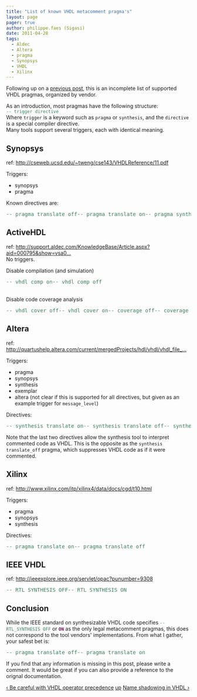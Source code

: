 ```yaml
---
title: "List of known VHDL metacomment pragma's"
layout: page 
pager: true
author: philippe.faes (Sigasi)
date: 2011-04-28
tags: 
  - Aldec
  - Altera
  - pragma
  - Synopsys
  - VHDL
  - Xilinx
---
```

<div class="content">
<p>Following up on a <a href="/content/vhdl-pragmas">previous post</a>, this is an incomplete list of supported VHDL pragmas, organized by vendor.</p><p>As an introduction, most pragmas have the following structure:<br/><span class="geshifilter"><code class="vhdl geshifilter-vhdl"><span style="color: #3f7f5f;">-- trigger directive</span></code></span><br/>Where <span class="geshifilter"><code class="vhdl geshifilter-vhdl">trigger</code></span> is a keyword such as <span class="geshifilter"><code class="vhdl geshifilter-vhdl">pragma</code></span> or <span class="geshifilter"><code class="vhdl geshifilter-vhdl">synthesis</code></span>, and the <span class="geshifilter"><code class="vhdl geshifilter-vhdl">directive</code></span> is a special compiler directive.<br/>Many tools support several triggers, each with identical meaning.</p><h2>Synopsys</h2><p>ref: <a href="http://cseweb.ucsd.edu/~tweng/cse143/VHDLReference/11.pdf" title="http://cseweb.ucsd.edu/~tweng/cse143/VHDLReference/11.pdf" class="elf-external elf-icon">http://cseweb.ucsd.edu/~tweng/cse143/VHDLReference/11.pdf</a></p><p>Triggers: </p><ul><li>synopsys</li><li>pragma</li></ul><p>Known directives are:<br/><div class="geshifilter"><pre class="vhdl geshifilter-vhdl" style="font-family:monospace;"><span style="color: #3f7f5f;">-- pragma translate_off</span><span style="color: #3f7f5f;">-- pragma translate_on</span><span style="color: #3f7f5f;">-- pragma synthesis_off</span><span style="color: #3f7f5f;">-- pragma synthesis_on</span><span style="color: #3f7f5f;">-- pragma resolution_method wired_and</span><span style="color: #3f7f5f;">-- pragma resolution_method wired_or</span><span style="color: #3f7f5f;">-- pragma resolution_method three_state </span><span style="color: #3f7f5f;">-- pragma map_to_entity entity_name</span><span style="color: #3f7f5f;">-- pragma return_port_name port_name</span></pre></div></p><h2>ActiveHDL</h2><p>ref: <a href="http://support.aldec.com/KnowledgeBase/Article.aspx?aid=000795&amp;show=vsa00429.htm&amp;print=1" title="http://support.aldec.com/KnowledgeBase/Article.aspx?aid=000795&amp;show=vsa00429.htm&amp;print=1" class="elf-external elf-icon">http://support.aldec.com/KnowledgeBase/Article.aspx?aid=000795&amp;show=vsa0...</a><br/>No triggers.</p><p>Disable compilation (and simulation)<br/><div class="geshifilter"><pre class="vhdl geshifilter-vhdl" style="font-family:monospace;"><span style="color: #3f7f5f;">-- vhdl_comp_on</span><span style="color: #3f7f5f;">-- vhdl_comp_off</span></pre></div><br/>Disable code coverage analysis<br/><div class="geshifilter"><pre class="vhdl geshifilter-vhdl" style="font-family:monospace;"><span style="color: #3f7f5f;">-- vhdl_cover_off</span><span style="color: #3f7f5f;">-- vhdl_cover_on</span><span style="color: #3f7f5f;">-- coverage off</span><span style="color: #3f7f5f;">-- coverage on</span></pre></div></p><h2>Altera</h2><p>ref: <a href="http://quartushelp.altera.com/current/mergedProjects/hdl/vhdl/vhdl_file_dir.htm" title="http://quartushelp.altera.com/current/mergedProjects/hdl/vhdl/vhdl_file_dir.htm" class="elf-external elf-icon">http://quartushelp.altera.com/current/mergedProjects/hdl/vhdl/vhdl_file_...</a> </p><p>Triggers:</p><ul><li>pragma</li><li>synopsys</li><li>synthesis</li><li>exemplar</li><li>altera  (not clear if this is supported for all directives, but given as an example trigger for <span class="geshifilter"><code class="vhdl geshifilter-vhdl">message_level</code></span>)</li></ul><p>Directives:<br/><div class="geshifilter"><pre class="vhdl geshifilter-vhdl" style="font-family:monospace;"><span style="color: #3f7f5f;">-- synthesis translate_on</span><span style="color: #3f7f5f;">-- synthesis translate_off</span><span style="color: #3f7f5f;">-- synthesis library &lt;my_lib&gt;</span><span style="color: #3f7f5f;">-- altera message_level</span><span style="color: #3f7f5f;">-- altera message_on</span><span style="color: #3f7f5f;">-- altera message_off</span><span style="color: #3f7f5f;">-- synthesis VHDL_INPUT_VERSION</span><span style="color: #3f7f5f;">-- synthesis read_comments_as_HDL on</span><span style="color: #3f7f5f;">-- synthesis read_comments_as_HDL off</span></pre></div></p><p>Note that the last two directives allow the synthesis tool to interpret commented code as VHDL. This is the opposite as the <span class="geshifilter"><code class="vhdl geshifilter-vhdl">synthesis translate_off</code></span> pragma, which suppresses VHDL code as if it were commented.</p><h2>Xilinx</h2><p>ref: <a href="http://www.xilinx.com/itp/xilinx4/data/docs/cgd/t10.html" title="http://www.xilinx.com/itp/xilinx4/data/docs/cgd/t10.html" class="elf-external elf-icon">http://www.xilinx.com/itp/xilinx4/data/docs/cgd/t10.html</a> </p><p>Triggers:</p><ul><li>pragma</li><li>synopsys</li><li>synthesis</li></ul><p>Directives:<br/><div class="geshifilter"><pre class="vhdl geshifilter-vhdl" style="font-family:monospace;"><span style="color: #3f7f5f;">-- pragma translate_on</span><span style="color: #3f7f5f;">-- pragma translate_off</span></pre></div></p><h2>IEEE VHDL</h2><p>ref: <a href="http://ieeexplore.ieee.org/servlet/opac?punumber=9308" title="http://ieeexplore.ieee.org/servlet/opac?punumber=9308" class="elf-external elf-icon">http://ieeexplore.ieee.org/servlet/opac?punumber=9308</a></p><p><div class="geshifilter"><pre class="vhdl geshifilter-vhdl" style="font-family:monospace;"><span style="color: #3f7f5f;">-- RTL_SYNTHESIS OFF</span><span style="color: #3f7f5f;">-- RTL_SYNTHESIS ON</span></pre></div></p><h2>Conclusion</h2><p>While the IEEE standard on synthesizable VHDL code specifies <span class="geshifilter"><code class="vhdl geshifilter-vhdl"><span style="color: #3f7f5f;">-- RTL_SYNTHESIS OFF</span></code></span> or <span class="geshifilter"><code class="vhdl geshifilter-vhdl"><span style="color: #7f0055; font-weight: bold;">ON</span></code></span> as the only legal metacomment pragmas, this does not correspond to the tool vendors' implementations. From what I gather, your safest bet is:<br/><div class="geshifilter"><pre class="vhdl geshifilter-vhdl" style="font-family:monospace;"><span style="color: #3f7f5f;">-- pragma translate_off</span><span style="color: #3f7f5f;">-- pragma translate_on</span></pre></div></p><p>If you find that any information is missing in this post, please write a comment. It would be great if you can also provide a reference to the orignal documentation.</p>  <div id="book-navigation-1518" class="book-navigation">            <div class="page-links clear-block">              <a href="/content/be-careful-vhdl-operator-precedence" class="page-previous" title="Go to previous page">&#8249; Be careful with VHDL operator precedence</a>                    <a href="/content/vhdl-tips-tricks" class="page-up" title="Go to parent page">up</a>                    <a href="/content/name-shadowing-vhdl" class="page-next" title="Go to next page">Name shadowing in VHDL &#8250;</a>          </div>      </div>  </div>

